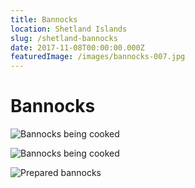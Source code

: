 ```yaml
---
title: Bannocks
location: Shetland Islands
slug: /shetland-bannocks
date: 2017-11-08T00:00:00.000Z
featuredImage: /images/bannocks-007.jpg
---
```

# Bannocks

![Bannocks being cooked](/images/bannocks-007.jpg)

![Bannocks being cooked](/images/bannocks-006.jpg)

![Prepared bannocks](/images/bannocks-004.jpg)
